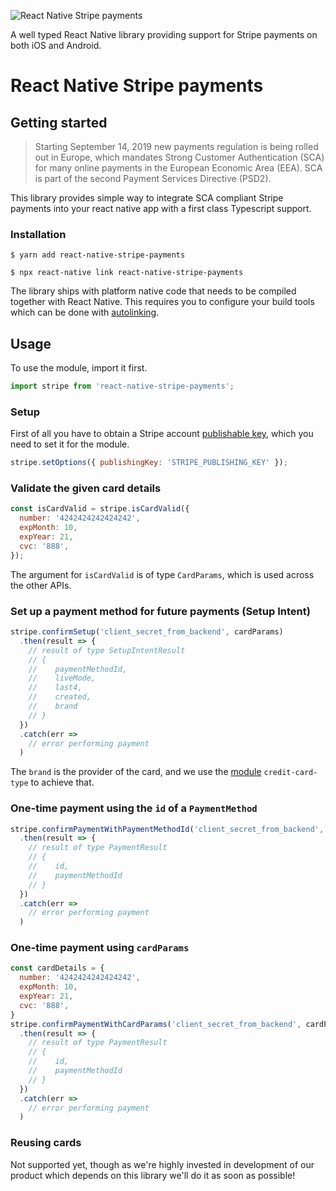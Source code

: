 ![React Native Stripe payments](https://raw.githubusercontent.com/Fitpassu/react-native-stripe-payments/master/react-native-stripe-payments.png)

A well typed React Native library providing support for Stripe payments on both iOS and Android.

# React Native Stripe payments

## Getting started

> Starting September 14, 2019 new payments regulation is being rolled out in Europe, which mandates Strong Customer Authentication (SCA) for many online payments in the European Economic Area (EEA). SCA is part of the second Payment Services Directive (PSD2).

This library provides simple way to integrate SCA compliant Stripe payments into your react native app with a first class Typescript support.

### Installation

`$ yarn add react-native-stripe-payments`

`$ npx react-native link react-native-stripe-payments`

The library ships with platform native code that needs to be compiled together with React Native. This requires you to configure your build tools which can be done with [autolinking](https://github.com/react-native-community/cli/blob/master/docs/autolinking.md).

## Usage

To use the module, import it first.

```javascript
import stripe from 'react-native-stripe-payments';
```

### Setup

First of all you have to obtain a Stripe account [publishable key](https://stripe.com/docs/keys), which you need to set it for the module.

```javascript
stripe.setOptions({ publishingKey: 'STRIPE_PUBLISHING_KEY' });
```

### Validate the given card details

```javascript
const isCardValid = stripe.isCardValid({
  number: '4242424242424242',
  expMonth: 10,
  expYear: 21,
  cvc: '888',
});
```
The argument for `isCardValid` is of type `CardParams`, which is used across the other APIs.

### Set up a payment method for future payments (Setup Intent)

```javascript
stripe.confirmSetup('client_secret_from_backend', cardParams)
  .then(result => {
    // result of type SetupIntentResult
    // {
    //    paymentMethodId,
    //    liveMode,
    //    last4,
    //    created,
    //    brand
    // }
  })
  .catch(err =>
    // error performing payment
  )
```
The `brand` is the provider of the card, and we use the [module](https://www.npmjs.com/package/credit-card-type) `credit-card-type` to achieve that. 

### One-time payment using the `id` of a `PaymentMethod`

```javascript
stripe.confirmPaymentWithPaymentMethodId('client_secret_from_backend', paymentMethodId)
  .then(result => {
    // result of type PaymentResult
    // {
    //    id,
    //    paymentMethodId
    // }
  })
  .catch(err =>
    // error performing payment
  )
```

### One-time payment using `cardParams`

```javascript
const cardDetails = {
  number: '4242424242424242',
  expMonth: 10,
  expYear: 21,
  cvc: '888',
}
stripe.confirmPaymentWithCardParams('client_secret_from_backend', cardParams)
  .then(result => {
    // result of type PaymentResult
    // {
    //    id,
    //    paymentMethodId
    // }
  })
  .catch(err =>
    // error performing payment
  )
```

### Reusing cards

Not supported yet, though as we're highly invested in development of our product which depends on this library we'll do it as soon as possible!
